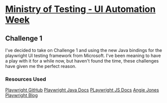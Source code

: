 # [Ministry of Testing - UI Automation Week](https://www.ministryoftesting.com/events/ui-automation-week-february-2021)

## Challenge 1
I've decided to take on Challenge 1 and using the new Java bindings for the playwright UI testing framework from Microsoft. I've been meaning to have a play with it for a while now, but haven't found the time, these challenges have given me the perfect reason.

### Resources Used
[Playwright GitHub](https://github.com/microsoft/playwright-java)
[Playwright Java Docs](https://www.javadoc.io/doc/com.microsoft.playwright/playwright/latest/index.html)
[PLaywright JS Docs](https://playwright.dev/)
[Angie Jones Playwright Blog](https://applitools.com/blog/playwright-java/)